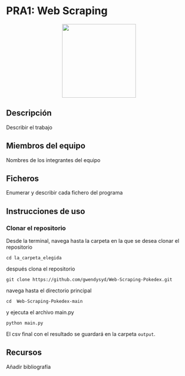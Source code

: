 # PRA1: Web Scraping

<p align="center">
  <img src="https://cdn.pixabay.com/photo/2016/07/23/13/18/pokemon-1536847_1280.png" width="200" height="200">
</p>

## Descripción

Describir el trabajo

## Miembros del equipo

Nombres de los integrantes del equipo

## Ficheros

Enumerar y describir cada fichero del programa

## Instrucciones de uso

### Clonar el repositorio
Desde la terminal, navega hasta la carpeta en la que se desea clonar el repositorio

`cd la_carpeta_elegida`

después clona el repositorio

 `git clone https://github.com/gwendysyd/Web-Scraping-Pokedex.git`

navega hasta el directorio principal

`cd  Web-Scraping-Pokedex-main`

y ejecuta el archivo main.py
 
`python main.py`

El csv final con el resultado se guardará en la carpeta `output`.

## Recursos

Añadir bibliografía
